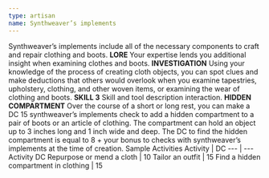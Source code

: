 ```yaml
---
type: artisan
name: Synthweaver’s implements
---
```

Synthweaver’s implements include all of the necessary components to craft and repair clothing and boots.
__LORE__
Your expertise lends you additional insight when examining clothes and boots.
__INVESTIGATION__
Using your knowledge of the process of creating cloth objects, you can spot clues and make deductions that others would overlook when you examine tapestries, upholstery, clothing, and other woven items, or examining the wear of clothing and boots.
__SKILL 3__
Skill and tool description interaction.
__HIDDEN COMPARTMENT__
Over the course of a short or long rest, you can make a DC 15 synthweaver’s implements check to add a hidden compartment to a pair of boots or an article of clothing. The compartment can hold an object up to 3 inches long and 1 inch wide and deep. The DC to find the hidden compartment is equal to 8 + your bonus to checks with synthweaver’s implements at the time of creation.
Sample Activities
Activity | DC
--- | ---
Activity	DC
Repurpose or mend a cloth | 10
Tailor an outfit | 15
Find a hidden compartment in clothing | 15
